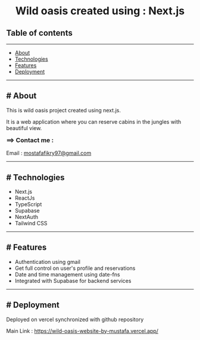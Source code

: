 <!DOCTYPE html>
<html>
  <head> </head>
  <body>
    <h1 style="text-align: center">
      Wild oasis created using : Next.js
    </h1>
    <h2>Table of contents</h2>
    <hr />
    <ul id="table-contents">
      <li><a href="#About">About</a></li>
      <li><a href="#Technologies">Technologies</a></li>
      <li><a href="#Features">Features</a></li>
      <li><a href="#Deployment">Deployment</a></li>
    </ul>
    <hr />
    <section id="About">
      <h2># About</h2>
      <p>
        This is wild oasis project created using next.js.
      </p>
      <p>
        It is a web application where you can reserve cabins in the jungles with beautiful view.
      </p>
      <h3 style="margin-top: 4px">==> Contact me :</h3>
      <p>
        Email :
        <a href="mailto:mostafafikry97@gmail.com">mostafafikry97@gmail.com</a>
      </p>
    </section>
    <hr />
    <section id="Technologies">
      <h2># Technologies</h2>
      <ul>
        <li>Next.js</li>
        <li>ReactJs</li>
        <li>TypeScript</li>
        <li>Supabase</li>
        <li>NextAuth</li>
        <li>Tailwind CSS</li>
      </ul>
    </section>
    <hr />
    <section id="Features">
      <h2># Features</h2>
      <ul>
        <li>Authentication using gmail</li>
        <li>Get full control on user's profile and reservations</li>
        <li>Date and time management using date-fns</li>
        <li>Integrated with Supabase for backend services</li>
      </ul>
    </section>
    <hr />
  <section id="Deployment">
      <h2># Deployment</h2>
      <p>
        Deployed on vercel synchronized with github repository
      </p>
      <p>
        Main Link :
        <a href="https://wild-oasis-website-by-mustafa.vercel.app/"
          >https://wild-oasis-website-by-mustafa.vercel.app/</a
        >
      </p>
    </section>
  </body>
</html>
